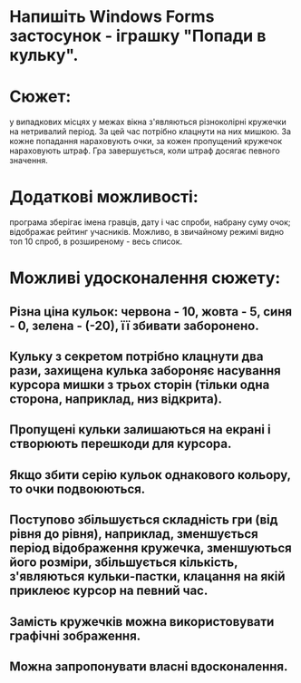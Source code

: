 # Напишіть Windows Forms застосунок - іграшку "Попади в кульку".
# Сюжет:
у випадкових місцях у межах вікна з'являються різноколірні кружечки на нетривалий період. За цей час потрібно клацнути на них мишкою. За кожне попадання нараховують очки, за кожен пропущений кружечок нараховують штраф. Гра завершується, коли штраф досягає певного значення.
# Додаткові можливості:
програма зберігає імена гравців, дату і час спроби, набрану суму очок; відображає рейтинг учасників. Можливо, в звичайному режимі видно топ 10 спроб, в розширеному - весь список.
# Можливі удосконалення сюжету:
## Різна ціна кульок: червона - 10, жовта - 5, синя - 0, зелена - (-20), її збивати заборонено.
## Кульку з секретом потрібно клацнути два рази, захищена кулька забороняє насування курсора мишки з трьох сторін (тільки одна сторона, наприклад, низ відкрита).
## Пропущені кульки залишаються на екрані і створюють перешкоди для курсора.
## Якщо збити серію кульок однакового кольору, то очки подвоюються.
## Поступово збільшується складність гри (від рівня до рівня), наприклад, зменшується період відображення кружечка, зменшуються його розміри, збільшується кількість, з'являються кульки-пастки, клацання на якій приклеює курсор на певний час.
## Замість кружечків можна використовувати графічні зображення.
## Можна запропонувати власні вдосконалення.
